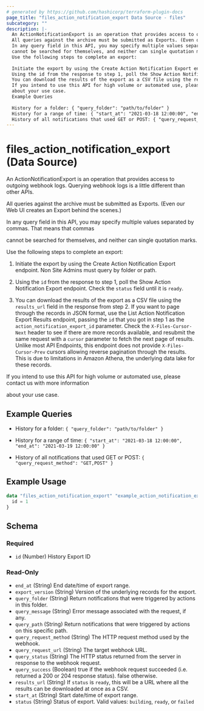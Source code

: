 ```yaml
---
# generated by https://github.com/hashicorp/terraform-plugin-docs
page_title: "files_action_notification_export Data Source - files"
subcategory: ""
description: |-
  An ActionNotificationExport is an operation that provides access to outgoing webhook logs. Querying webhook logs is a little different than other APIs.
  All queries against the archive must be submitted as Exports. (Even our Web UI creates an Export behind the scenes.)
  In any query field in this API, you may specify multiple values separated by commas. That means that commas
  cannot be searched for themselves, and neither can single quotation marks.
  Use the following steps to complete an export:
  
  Initiate the export by using the Create Action Notification Export endpoint. Non Site Admins must query by folder or path.
  Using the id from the response to step 1, poll the Show Action Notification Export endpoint. Check the status field until it is ready.
  You can download the results of the export as a CSV file using the results_url field in the response from step 2. If you want to page through the records in JSON format, use the List Action Notification Export Results endpoint, passing the id that you got in step 1 as the action_notification_export_id parameter. Check the X-Files-Cursor-Next header to see if there are more records available, and resubmit the same request with a cursor parameter to fetch the next page of results. Unlike most API Endpoints, this endpoint does not provide X-Files-Cursor-Prev cursors allowing reverse pagination through the results. This is due to limitations in Amazon Athena, the underlying data lake for these records.
  If you intend to use this API for high volume or automated use, please contact us with more information
  about your use case.
  Example Queries
  
  History for a folder: { "query_folder": "path/to/folder" }
  History for a range of time: { "start_at": "2021-03-18 12:00:00", "end_at": "2021-03-19 12:00:00" }
  History of all notifications that used GET or POST: { "query_request_method": "GET,POST" }
---
```


# files_action_notification_export (Data Source)

An ActionNotificationExport is an operation that provides access to outgoing webhook logs. Querying webhook logs is a little different than other APIs.



All queries against the archive must be submitted as Exports. (Even our Web UI creates an Export behind the scenes.)



In any query field in this API, you may specify multiple values separated by commas. That means that commas

cannot be searched for themselves, and neither can single quotation marks.



Use the following steps to complete an export:



1. Initiate the export by using the Create Action Notification Export endpoint. Non Site Admins must query by folder or path.

2. Using the `id` from the response to step 1, poll the Show Action Notification Export endpoint. Check the `status` field until it is `ready`.

3. You can download the results of the export as a CSV file using the `results_url` field in the response from step 2. If you want to page through the records in JSON format, use the List Action Notification Export Results endpoint, passing the `id` that you got in step 1 as the `action_notification_export_id` parameter. Check the `X-Files-Cursor-Next` header to see if there are more records available, and resubmit the same request with a `cursor` parameter to fetch the next page of results. Unlike most API Endpoints, this endpoint does not provide `X-Files-Cursor-Prev` cursors allowing reverse pagination through the results. This is due to limitations in Amazon Athena, the underlying data lake for these records.



If you intend to use this API for high volume or automated use, please contact us with more information

about your use case.



## Example Queries



* History for a folder: `{ "query_folder": "path/to/folder" }`

* History for a range of time: `{ "start_at": "2021-03-18 12:00:00", "end_at": "2021-03-19 12:00:00" }`

* History of all notifications that used GET or POST: `{ "query_request_method": "GET,POST" }`

## Example Usage

```terraform
data "files_action_notification_export" "example_action_notification_export" {
  id = 1
}
```

<!-- schema generated by tfplugindocs -->
## Schema

### Required

- `id` (Number) History Export ID

### Read-Only

- `end_at` (String) End date/time of export range.
- `export_version` (String) Version of the underlying records for the export.
- `query_folder` (String) Return notifications that were triggered by actions in this folder.
- `query_message` (String) Error message associated with the request, if any.
- `query_path` (String) Return notifications that were triggered by actions on this specific path.
- `query_request_method` (String) The HTTP request method used by the webhook.
- `query_request_url` (String) The target webhook URL.
- `query_status` (String) The HTTP status returned from the server in response to the webhook request.
- `query_success` (Boolean) true if the webhook request succeeded (i.e. returned a 200 or 204 response status). false otherwise.
- `results_url` (String) If `status` is `ready`, this will be a URL where all the results can be downloaded at once as a CSV.
- `start_at` (String) Start date/time of export range.
- `status` (String) Status of export.  Valid values: `building`, `ready`, or `failed`
